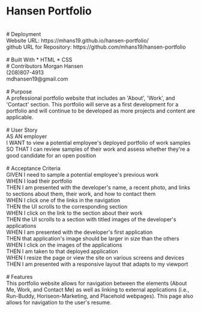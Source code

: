 # Hansen Portfolio <br>
<br>
# Deployment<br>
Website URL: https://mhans19.github.io/hansen-portfolio/<br>
github URL for Repository: https://github.com/mhans19/hansen-portfolio<br>
<br>
# Built With
* HTML
* CSS
<br>
# Contributors
Morgan Hansen <br>
(208)807-4913<br>
mdhansen19@gmail.com <br>
<br>
# Purpose<br>
A professional portfolio website that includes an 'About', 'Work', and 'Contact' section. This portfolio will serve as a first development for a portfolio and will continue to be developed as more projects and content are applicable.<br>
<br>
# User Story <br>
AS AN employer<br>
I WANT to view a potential employee's deployed portfolio of work samples<br>
SO THAT I can review samples of their work and assess whether they're a good candidate for an open position<br>
<br>
# Acceptance Criteria <br>
GIVEN I need to sample a potential employee's previous work<br>
WHEN I load their portfolio<br>
THEN I am presented with the developer's name, a recent photo, and links to sections about them, their work, and how to contact them<br>
WHEN I click one of the links in the navigation<br>
THEN the UI scrolls to the corresponding section<br>
WHEN I click on the link to the section about their work<br>
THEN the UI scrolls to a section with titled images of the developer's applications<br>
WHEN I am presented with the developer's first application<br>
THEN that application's image should be larger in size than the others<br>
WHEN I click on the images of the applications<br>
THEN I am taken to that deployed application<br>
WHEN I resize the page or view the site on various screens and devices<br>
THEN I am presented with a responsive layout that adapts to my viewport<br>
<br>
# Features <br>
This portfolio website allows for navigation between the elements (About Me, Work, and Contact Me) as well as linking to external applications (i.e., Run-Buddy, Horiseon-Marketing, and Placehold webpages). This page also allows for navigation to the user's resume.<br>
